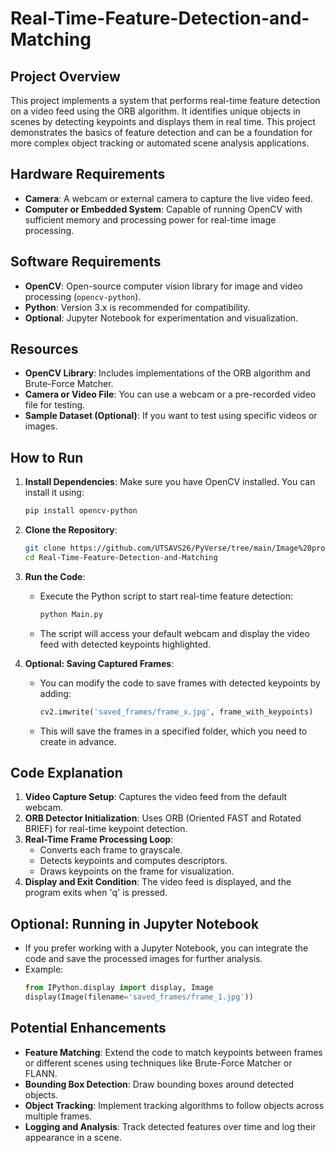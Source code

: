 
# Real-Time-Feature-Detection-and-Matching

## Project Overview
This project implements a system that performs real-time feature detection on a video feed using the ORB algorithm. It identifies unique objects in scenes by detecting keypoints and displays them in real time. This project demonstrates the basics of feature detection and can be a foundation for more complex object tracking or automated scene analysis applications.

## Hardware Requirements
- **Camera**: A webcam or external camera to capture the live video feed.
- **Computer or Embedded System**: Capable of running OpenCV with sufficient memory and processing power for real-time image processing.

## Software Requirements
- **OpenCV**: Open-source computer vision library for image and video processing (`opencv-python`).
- **Python**: Version 3.x is recommended for compatibility.
- **Optional**: Jupyter Notebook for experimentation and visualization.

## Resources
- **OpenCV Library**: Includes implementations of the ORB algorithm and Brute-Force Matcher.
- **Camera or Video File**: You can use a webcam or a pre-recorded video file for testing.
- **Sample Dataset (Optional)**: If you want to test using specific videos or images.

## How to Run
1. **Install Dependencies**: Make sure you have OpenCV installed. You can install it using:
   ```bash
   pip install opencv-python
   ```

2. **Clone the Repository**:
   ```bash
   git clone https://github.com/UTSAVS26/PyVerse/tree/main/Image%20processing/Real-Time-Feature-Detection-and-Matching
   cd Real-Time-Feature-Detection-and-Matching
   ```

3. **Run the Code**:
   - Execute the Python script to start real-time feature detection:
     ```bash
     python Main.py
     ```
   - The script will access your default webcam and display the video feed with detected keypoints highlighted.

4. **Optional: Saving Captured Frames**:
   - You can modify the code to save frames with detected keypoints by adding:
     ```python
     cv2.imwrite('saved_frames/frame_x.jpg', frame_with_keypoints)
     ```
   - This will save the frames in a specified folder, which you need to create in advance.

## Code Explanation
1. **Video Capture Setup**: Captures the video feed from the default webcam.
2. **ORB Detector Initialization**: Uses ORB (Oriented FAST and Rotated BRIEF) for real-time keypoint detection.
3. **Real-Time Frame Processing Loop**:
   - Converts each frame to grayscale.
   - Detects keypoints and computes descriptors.
   - Draws keypoints on the frame for visualization.
4. **Display and Exit Condition**: The video feed is displayed, and the program exits when 'q' is pressed.

## Optional: Running in Jupyter Notebook
- If you prefer working with a Jupyter Notebook, you can integrate the code and save the processed images for further analysis.
- Example:
   ```python
   from IPython.display import display, Image
   display(Image(filename='saved_frames/frame_1.jpg'))
   ```

## Potential Enhancements
- **Feature Matching**: Extend the code to match keypoints between frames or different scenes using techniques like Brute-Force Matcher or FLANN.
- **Bounding Box Detection**: Draw bounding boxes around detected objects.
- **Object Tracking**: Implement tracking algorithms to follow objects across multiple frames.
- **Logging and Analysis**: Track detected features over time and log their appearance in a scene.

